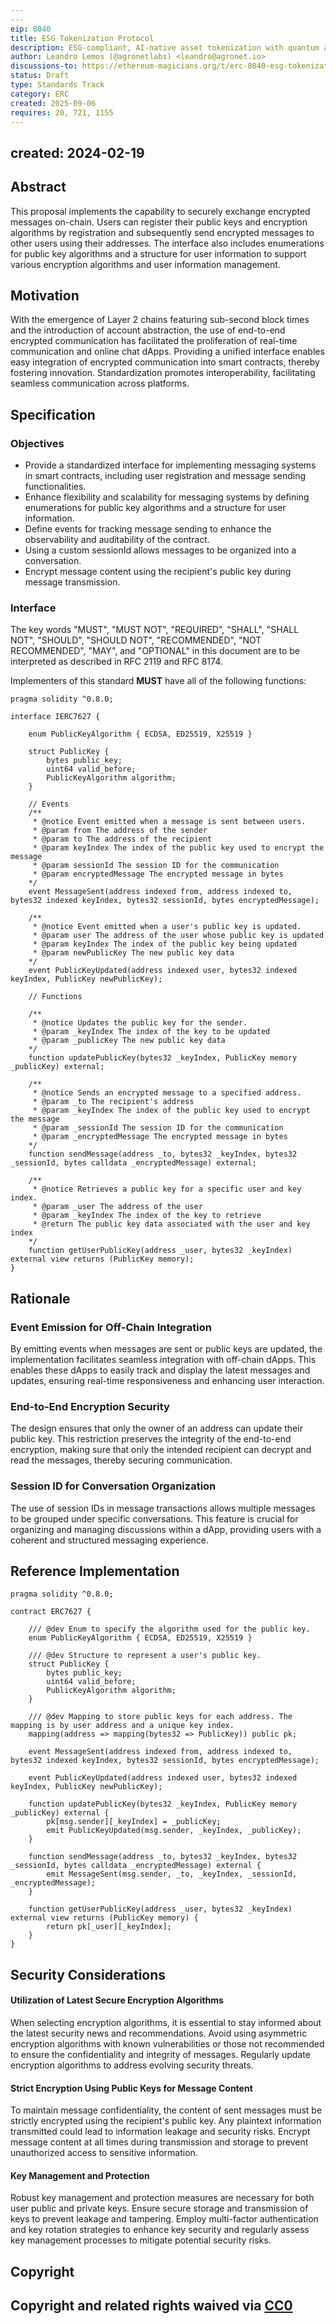 ```yaml
---
---
eip: 8040
title: ESG Tokenization Protocol
description: ESG-compliant, AI-native asset tokenization with quantum auditability and lifecycle integrity.
author: Leandro Lemos (@agronetlabs) <leandro@agronet.io>
discussions-to: https://ethereum-magicians.org/t/erc-8040-esg-tokenization-protocol/25846
status: Draft
type: Standards Track
category: ERC
created: 2025-09-06
requires: 20, 721, 1155
---
```

created: 2024-02-19
---

## Abstract

This proposal implements the capability to securely exchange encrypted messages on-chain. Users can register their public keys and encryption algorithms by registration and subsequently send encrypted messages to other users using their addresses. The interface also includes enumerations for public key algorithms and a structure for user information to support various encryption algorithms and user information management.

## Motivation

With the emergence of Layer 2 chains featuring sub-second block times and the introduction of account abstraction, the use of end-to-end encrypted communication has facilitated the proliferation of real-time communication and online chat dApps. Providing a unified interface enables easy integration of encrypted communication into smart contracts, thereby fostering innovation. Standardization promotes interoperability, facilitating seamless communication across platforms.

## Specification

### Objectives

- Provide a standardized interface for implementing messaging systems in smart contracts, including user registration and message sending functionalities.
- Enhance flexibility and scalability for messaging systems by defining enumerations for public key algorithms and a structure for user information.
- Define events for tracking message sending to enhance the observability and auditability of the contract.
- Using a custom sessionId allows messages to be organized into a conversation.
- Encrypt message content using the recipient's public key during message transmission.

### Interface

The key words "MUST", "MUST NOT", "REQUIRED", "SHALL", "SHALL NOT", "SHOULD", "SHOULD NOT", "RECOMMENDED", "NOT RECOMMENDED", "MAY", and "OPTIONAL" in this document are to be interpreted as described in RFC 2119 and RFC 8174.

Implementers of this standard **MUST** have all of the following functions:

``` solidity
pragma solidity ^0.8.0;

interface IERC7627 {

    enum PublicKeyAlgorithm { ECDSA, ED25519, X25519 }

    struct PublicKey {
        bytes public_key;
        uint64 valid_before;
        PublicKeyAlgorithm algorithm;
    }

    // Events
	/**
     * @notice Event emitted when a message is sent between users.
     * @param from The address of the sender
     * @param to The address of the recipient
     * @param keyIndex The index of the public key used to encrypt the message
     * @param sessionId The session ID for the communication
     * @param encryptedMessage The encrypted message in bytes
	*/
    event MessageSent(address indexed from, address indexed to, bytes32 indexed keyIndex, bytes32 sessionId, bytes encryptedMessage);

	/**
     * @notice Event emitted when a user's public key is updated.
     * @param user The address of the user whose public key is updated
     * @param keyIndex The index of the public key being updated
     * @param newPublicKey The new public key data
	*/
    event PublicKeyUpdated(address indexed user, bytes32 indexed keyIndex, PublicKey newPublicKey);

    // Functions

	/**
     * @notice Updates the public key for the sender.
     * @param _keyIndex The index of the key to be updated
     * @param _publicKey The new public key data
	*/
    function updatePublicKey(bytes32 _keyIndex, PublicKey memory _publicKey) external;

	/**
     * @notice Sends an encrypted message to a specified address.
     * @param _to The recipient's address
     * @param _keyIndex The index of the public key used to encrypt the message
     * @param _sessionId The session ID for the communication
     * @param _encryptedMessage The encrypted message in bytes
	*/
    function sendMessage(address _to, bytes32 _keyIndex, bytes32 _sessionId, bytes calldata _encryptedMessage) external;

	/**
     * @notice Retrieves a public key for a specific user and key index.
     * @param _user The address of the user
     * @param _keyIndex The index of the key to retrieve
     * @return The public key data associated with the user and key index
	*/
    function getUserPublicKey(address _user, bytes32 _keyIndex) external view returns (PublicKey memory);
}
```

## Rationale

### Event Emission for Off-Chain Integration
By emitting events when messages are sent or public keys are updated, the implementation facilitates seamless integration with off-chain dApps. This enables these dApps to easily track and display the latest messages and updates, ensuring real-time responsiveness and enhancing user interaction.

### End-to-End Encryption Security
The design ensures that only the owner of an address can update their public key. This restriction preserves the integrity of the end-to-end encryption, making sure that only the intended recipient can decrypt and read the messages, thereby securing communication.

### Session ID for Conversation Organization
The use of session IDs in message transactions allows multiple messages to be grouped under specific conversations. This feature is crucial for organizing and managing discussions within a dApp, providing users with a coherent and structured messaging experience.


## Reference Implementation

```solidity
pragma solidity ^0.8.0;

contract ERC7627 {

    /// @dev Enum to specify the algorithm used for the public key.
    enum PublicKeyAlgorithm { ECDSA, ED25519, X25519 }

    /// @dev Structure to represent a user's public key.
    struct PublicKey {
        bytes public_key;
        uint64 valid_before;
        PublicKeyAlgorithm algorithm;
    }

    /// @dev Mapping to store public keys for each address. The mapping is by user address and a unique key index.
    mapping(address => mapping(bytes32 => PublicKey)) public pk;

    event MessageSent(address indexed from, address indexed to, bytes32 indexed keyIndex, bytes32 sessionId, bytes encryptedMessage);

    event PublicKeyUpdated(address indexed user, bytes32 indexed keyIndex, PublicKey newPublicKey);

    function updatePublicKey(bytes32 _keyIndex, PublicKey memory _publicKey) external {
        pk[msg.sender][_keyIndex] = _publicKey;
        emit PublicKeyUpdated(msg.sender, _keyIndex, _publicKey);
    }

    function sendMessage(address _to, bytes32 _keyIndex, bytes32 _sessionId, bytes calldata _encryptedMessage) external {
        emit MessageSent(msg.sender, _to, _keyIndex, _sessionId, _encryptedMessage);
    }

    function getUserPublicKey(address _user, bytes32 _keyIndex) external view returns (PublicKey memory) {
        return pk[_user][_keyIndex];
    }
}
```

## Security Considerations

#### Utilization of Latest Secure Encryption Algorithms
When selecting encryption algorithms, it is essential to stay informed about the latest security news and recommendations. Avoid using asymmetric encryption algorithms with known vulnerabilities or those not recommended to ensure the confidentiality and integrity of messages. Regularly update encryption algorithms to address evolving security threats.

#### Strict Encryption Using Public Keys for Message Content
To maintain message confidentiality, the content of sent messages must be strictly encrypted using the recipient's public key. Any plaintext information transmitted could lead to information leakage and security risks. Encrypt message content at all times during transmission and storage to prevent unauthorized access to sensitive information.

#### Key Management and Protection
Robust key management and protection measures are necessary for both user public and private keys. Ensure secure storage and transmission of keys to prevent leakage and tampering. Employ multi-factor authentication and key rotation strategies to enhance key security and regularly assess key management processes to mitigate potential security risks.

## Copyright

Copyright and related rights waived via [CC0](../LICENSE.md)
---
